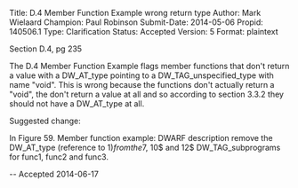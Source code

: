 Title:       D.4 Member Function Example wrong return type
Author:      Mark Wielaard
Champion:    Paul Robinson
Submit-Date: 2014-05-06
Propid:      140506.1
Type:        Clarification
Status:      Accepted
Version:     5
Format:      plaintext

Section D.4, pg 235

The D.4 Member Function Example flags member functions that don't return a value
with a DW_AT_type pointing to a DW_TAG_unspecified_type with name "void". This is
wrong because the functions don't actually return a "void", the don't return a
value at all and so according to section 3.3.2 they should not have a DW_AT_type at all.

Suggested change:

In Figure 59. Member function example: DWARF description remove the DW_AT_type
(reference to 1$) from the 7$, 10$ and 12$ DW_TAG_subprograms for func1, func2 and func3.

--
Accepted 2014-06-17
